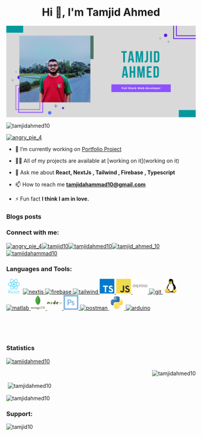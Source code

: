 <h1 align="center">Hi 👋, I'm Tamjid Ahmed</h1>
<img align="center" src="https://raw.githubusercontent.com/TamjidAhmed10/nextjstailwindsnippetcollection/c243401f2236e0a2516497279109758295575c4d/1.png" alt="tamjid">
<p align="left"> <img src="https://komarev.com/ghpvc/?username=tamjidahmed10&label=Profile%20views&color=0e75b6&style=flat" alt="tamjidahmed10" /> </p>

<p align="left"> <a href="https://twitter.com/angry_pie_4" target="blank"><img src="https://img.shields.io/twitter/follow/angry_pie_4?logo=twitter&style=for-the-badge" alt="angry_pie_4" /></a> </p>

- 🔭 I’m currently working on [Portfolio Project](https://github.com/TamjidAhmed10/portfolioxd)

- 👨‍💻 All of my projects are available at [working on it](working on it)

- 💬 Ask me about **React, NextJs , Tailwind , Firebase , Typescript**

- 📫 How to reach me **tamjidahammad10@gmail.com**

- ⚡ Fun fact **I think I am in love.**

### Blogs posts

<!-- BLOG-POST-LIST:START -->
<!-- BLOG-POST-LIST:END -->

<h3 align="left">Connect with me:</h3>
<p align="left">
<a href="https://twitter.com/angry_pie_4" target="blank"><img align="center" src="https://raw.githubusercontent.com/rahuldkjain/github-profile-readme-generator/master/src/images/icons/Social/twitter.svg" alt="angry_pie_4" height="30" width="40" /></a><a href="https://linkedin.com/in/tamjid10" target="blank"><img align="center" src="https://raw.githubusercontent.com/rahuldkjain/github-profile-readme-generator/master/src/images/icons/Social/linked-in-alt.svg" alt="tamjid10" height="30" width="40" /></a><a href="https://dev.to/tamjidahmed10" target="blank"><img align="center" src="https://cdn.jsdelivr.net/npm/simple-icons@3.0.1/icons/dev-dot-to.svg" alt="tamjidahmed10" height="30" width="40" /></a><a href="https://instagram.com/tamjid_ahmed_10" target="blank"><img align="center" src="https://raw.githubusercontent.com/rahuldkjain/github-profile-readme-generator/master/src/images/icons/Social/instagram.svg" alt="tamjid_ahmed_10" height="30" width="40" /></a><a href="https://codesandbox.com/tamjidahammad10" target="blank"><img align="center" src="https://cdn.jsdelivr.net/npm/simple-icons@3.0.1/icons/codesandbox.svg" alt="tamjidahammad10" height="30" width="40" /></a>

</p>

<h3 align="left">Languages and Tools:</h3>
<p align="left"><img src="https://raw.githubusercontent.com/devicons/devicon/master/icons/react/react-original-wordmark.svg" alt="react" width="40" height="40"/> </a> <a href="https://nextjs.org/" target="_blank"> <img src="https://cdn.worldvectorlogo.com/logos/nextjs-3.svg" alt="nextjs" width="40" height="40"/> </a><a href="https://firebase.google.com/" target="_blank"> <img src="https://www.vectorlogo.zone/logos/firebase/firebase-icon.svg" alt="firebase" width="40" height="40"/> </a><a href="https://tailwindcss.com/" target="_blank"> <img src="https://www.vectorlogo.zone/logos/tailwindcss/tailwindcss-icon.svg" alt="tailwind" width="40" height="40"/> </a><a href="https://www.typescriptlang.org/" target="_blank"> <img src="https://raw.githubusercontent.com/devicons/devicon/master/icons/typescript/typescript-original.svg" alt="typescript" width="40" height="40"/> </a><a href="https://developer.mozilla.org/en-US/docs/Web/JavaScript" target="_blank"> <img src="https://raw.githubusercontent.com/devicons/devicon/master/icons/javascript/javascript-original.svg" alt="javascript" width="40" height="40"/> </a>  <a href="https://expressjs.com" target="_blank"> <img src="https://raw.githubusercontent.com/devicons/devicon/master/icons/express/express-original-wordmark.svg" alt="express" width="40" height="40"/> </a>  <a href="https://git-scm.com/" target="_blank"> <img src="https://www.vectorlogo.zone/logos/git-scm/git-scm-icon.svg" alt="git" width="40" height="40"/> </a>  <a href="https://www.linux.org/" target="_blank"> <img src="https://raw.githubusercontent.com/devicons/devicon/master/icons/linux/linux-original.svg" alt="linux" width="40" height="40"/> </a> <a href="https://www.mathworks.com/" target="_blank"> <img src="https://upload.wikimedia.org/wikipedia/commons/2/21/Matlab_Logo.png" alt="matlab" width="40" height="40"/> </a> <a href="https://www.mongodb.com/" target="_blank"> <img src="https://raw.githubusercontent.com/devicons/devicon/master/icons/mongodb/mongodb-original-wordmark.svg" alt="mongodb" width="40" height="40"/> </a> <a href="https://nodejs.org" target="_blank"> <img src="https://raw.githubusercontent.com/devicons/devicon/master/icons/nodejs/nodejs-original-wordmark.svg" alt="nodejs" width="40" height="40"/> </a> <a href="https://www.photoshop.com/en" target="_blank"> <img src="https://raw.githubusercontent.com/devicons/devicon/master/icons/photoshop/photoshop-line.svg" alt="photoshop" width="40" height="40"/> </a> <a href="https://postman.com" target="_blank"> <img src="https://www.vectorlogo.zone/logos/getpostman/getpostman-icon.svg" alt="postman" width="40" height="40"/> </a> <a href="https://www.python.org" target="_blank"> <img src="https://raw.githubusercontent.com/devicons/devicon/master/icons/python/python-original.svg" alt="python" width="40" height="40"/> </a> <a href="https://reactjs.org/" target="_blank">  <a href="https://www.arduino.cc/" target="_blank"> <img src="https://cdn.worldvectorlogo.com/logos/arduino-1.svg" alt="arduino" width="40" height="40"/> </a>  </p> <br> <br> <br>
<h3> Statistics </h3>
<p align="left"> <a href="https://github.com/ryo-ma/github-profile-trophy"><img src="https://github-profile-trophy.vercel.app/?username=tamjidahmed10" alt="tamjidahmed10" /></a> </p>

<p align="right"><img align="center" src="https://github-readme-stats.vercel.app/api/top-langs?username=tamjidahmed10&show_icons=true&locale=en&layout=compact" alt="tamjidahmed10" /></p>

<p align="left">&nbsp;<img align="center" src="https://github-readme-stats.vercel.app/api?username=tamjidahmed10&show_icons=true&locale=en" alt="tamjidahmed10" /></p>

<p><img align="center" src="https://github-readme-streak-stats.herokuapp.com/?user=tamjidahmed10&" alt="tamjidahmed10" /></p>

<h3 align="left">Support:</h3>
<p><a href="https://www.buymeacoffee.com/tamjid10"> <img align="left" src="https://cdn.buymeacoffee.com/buttons/v2/default-yellow.png" height="50" width="210" alt="tamjid10" /></a></p><br><br>
